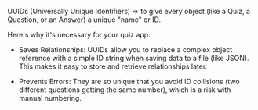 UUIDs (Universally Unique Identifiers)
=> to give every object (like a Quiz, a Question, or an Answer) a unique "name" or ID.

Here's why it's necessary for your quiz app:

- Saves Relationships: UUIDs allow you to replace a complex object reference with a simple ID string when saving data to a file (like JSON). This makes it easy to store and retrieve relationships later.

- Prevents Errors: They are so unique that you avoid ID collisions (two different questions getting the same number), which is a risk with manual numbering.